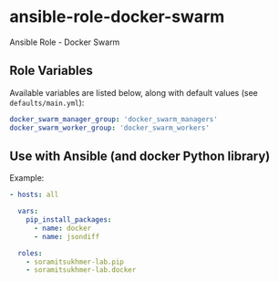 # ansible-role-docker-swarm
Ansible Role - Docker Swarm

## Role Variables
Available variables are listed below, along with default values (see `defaults/main.yml`):

```yml
docker_swarm_manager_group: 'docker_swarm_managers'
docker_swarm_worker_group: 'docker_swarm_workers'
```

## Use with Ansible (and docker Python library)

Example:

```yml
- hosts: all

  vars:
    pip_install_packages:
      - name: docker
      - name: jsondiff

  roles:
    - soramitsukhmer-lab.pip
    - soramitsukhmer-lab.docker
```
